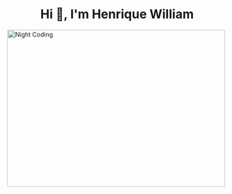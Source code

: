 <h1 align="center">Hi 👋, I'm Henrique William</h1>




<img  alt="Night Coding" src="https://media.giphy.com/media/qgQUggAC3Pfv687qPC/giphy.gif" width=500px height="360px" align="center"/>


